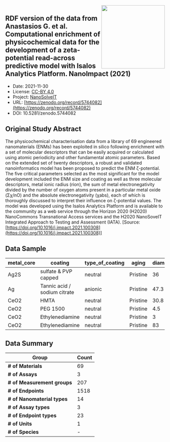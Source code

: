 <img style="float: right; width: 200px" src="https://upload.wikimedia.org/wikipedia/commons/e/e1/NanoCommons-Logo-Large_-_White_Circle_01.png" />


<div style="float: right; width: 200px" class='altmetric-embed' data-badge-type='donut' data-condensed='true' data-badge-details='right' data-doi="10.5281/zenodo.5744082"></div>

## RDF version of the data from Anastasios G. et al. Computational enrichment of physicochemical data for the development of a zeta-potential read-across predictive model with Isalos Analytics Platform. NanoImpact (2021)
<script type="application/ld+json">
	{
		"@context": {
			"bs": "https://bioschemas.org/",
			"schema": "https://schema.org/",
			"citation": "schema:citation",
			"name": "schema:name",
			"url": "schema:url",
			"variableMeasured": "schema:variableMeasured"
		},
		"@type": "schema:Dataset",
		"variableMeasured": [
			{
				"@type": "schema:PropertyValue",
				"name": "composition"
			},
			{
				"@type": "schema:PropertyValue",
				"name": "surface chemistry"
			},
			{
				"@type": "schema:PropertyValue",
				"name": "size"
			},
			{
				"@type": "schema:PropertyValue",
				"name": "size distribution"
			},
			{
				"@type": "schema:PropertyValue",
				"name": "shape"
			},
			{
				"@type": "schema:PropertyValue",
				"name": "surface area"
			},
			{
				"@type": "schema:PropertyValue",
				"name": "charge"
			}
		],
		"name": "RDF version of the data from Anastasios G. et al. Computational enrichment of physicochemical data for the development of a zeta-potential read-across predictive model with Isalos Analytics Platform. NanoImpact (2021)",
		"schema:description": "This is an RDFied version of the dataset published by Anastasios G. et al. Computational enrichment of physicochemical data for the development of a zeta-potential read-across predictive model with Isalos Analytics Platform. NanoImpact (2021). The original dataset publication DOI: https://doi.org/10.1016/j.impact.2021.100308 The Original publication authors: Anastasios G. Papadiamantis, Antreas Afantitis, Andreas Tsoumanis, Eugenia Valsami-Jones, Iseult Lynch, Georgia Melagraki",
		"@id": "https://zenodo.org/record/5744082",
		"url": "https://zenodo.org/record/5744082",
		"citation": "https://zenodo.org/record/5744082",
		"http://purl.org/dc/terms/conformsTo": { "@type": "schema:CreativeWork", "@id": "https://bioschemas.org/profiles/Dataset/0.4-DRAFT" },
		"schema:identifier": "10.5281/zenodo.5744082",
		"schema:license": "https://creativecommons.org/licenses/by/4.0/legalcode",
		"schema:creator": [
		  {
			"@type": "schema:Organization",
			"name": "NanoSolveIT"
		  }
		],
		"schema:datePublished": "2021-11-30"
	}
</script>

* Date: 2021-11-30
* License: [CC-BY 4.0](https://creativecommons.org/licenses/by/4.0/legalcode)
* Project: [NanoSolveIT](https://www.nanosolveit.eu/)
* URL: [https://zenodo.org/record/5744082](https://zenodo.org/record/5744082)
* DOI: 10.5281/zenodo.5744082



## Original Study Abstract

The physicochemical characterisation data from a library of 69 engineered nanomaterials (ENMs) has been exploited in silico following enrichment with a set of molecular descriptors that can be easily acquired or calculated using atomic periodicity and other fundamental atomic parameters. Based on the extended set of twenty descriptors, a robust and validated nanoinformatics model has been proposed to predict the ENM ζ-potential. The five critical parameters selected as the most significant for the model development included the ENM size and coating as well as three molecular descriptors, metal ionic radius (rion), the sum of metal electronegativity divided by the number of oxygen atoms present in a particular metal oxide (Σχ/nO) and the absolute electronegativity (χabs), each of which is thoroughly discussed to interpret their influence on ζ-potential values. The model was developed using the Isalos Analytics Platform and is available to the community as a web service through the Horizon 2020 (H2020) NanoCommons Transnational Access services and the H2020 NanoSoveIT Integrated Approach to Testing and Assessment (IATA). [Source: [https://doi.org/10.1016/j.impact.2021.100308](https://doi.org/10.1016/j.impact.2021.100308)]




## Data Sample

|metal_core|coating|type_of_coating|aging|diameter|shape_group|geometric_surface_area|corresponding_sphere_diameter|atomic_radius|ionic_radius|xox  |x    |number_of_metal|number_of_oxygen|sum_of_x|sum_of_x_over_o|molecular_weight|group|period|absolute_electronegativity|energy_band_gap|zeta_potential|row_num|
|----------|-------|---------------|-----|--------|-----------|----------------------|-----------------------------|-------------|------------|-----|-----|---------------|----------------|--------|---------------|----------------|-----|------|--------------------------|---------------|--------------|-------|
|Ag2S      |sulfate & PVP capped|neutral        |Pristine|36      |Agglomerated|4069.44               |36                           |144          |115         |1    |1.93 |2              |0               |3.86    |3.86           |247.8           |11   |5     |5.36                      |1.2            |-50.5         |2      |
|Ag        |Tannic acid / sodium citrate|anionic        |Pristine|47.3    |spherical  |7025.0906             |47.3                         |144          |115         |0    |1.93 |1              |0               |1.93    |1.93           |107.8682        |11   |5     |5.36                      |1.46           |-57.9         |3      |
|CeO2      |HMTA   |neutral        |Pristine|30.8    |Faceted    |5691.84               |42.56487921                  |182          |102         |4    |1.12 |1              |2               |1.12    |0.56           |172.115         |3    |6     |5.65                      |3.2            |5.7           |4      |
|CeO2      |PEG 1500|neutral        |Pristine|4.5     |Spherical  |63.61725124           |4.5                          |182          |102         |4    |1.12 |1              |2               |1.12    |0.56           |172.115         |3    |6     |5.65                      |3.2            |0.024         |5      |
|CeO2      |Ethylenediamine|neutral        |Pristine|3       |Spherical  |28.27433388           |3                            |182          |102         |4    |1.12 |1              |2               |1.12    |0.56           |172.115         |3    |6     |5.65                      |3.2            |-8.32         |6      |
|CeO2      |Ethylenediamine|neutral        |Pristine|83      |Nanorods   |21642.43179           |83                           |182          |102         |4    |1.12 |1              |2               |1.12    |0.56           |172.115         |3    |6     |5.65                      |3.2            |-3            |7      |



## Data Summary

| **Group**                    | **Count** |
| ---------------------------- | --------- |
| **\# of Materials**          | 69        |
| **\# of Assays**             | 3         |
| **\# of Measurement groups** | 207       |
| **\# of Endpoints**          | 1518      |
| **\# of Nanomaterial types** | 14        |
| **\# of Assay types**        | 3         |
| **\# of Endpoint types**     | 23        |
| **\# of Units**              | 1         |
| **\# of Species**            | \-        |
